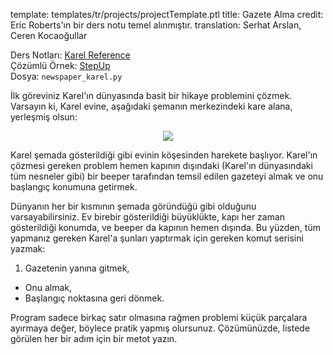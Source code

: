 template: templates/tr/projects/projectTemplate.ptl
title: Gazete Alma
credit: Eric Roberts'ın bir ders notu temel alınmıştır.
translation: Serhat Arslan, Ceren Kocaoğullar

Ders Notları: [Karel Reference]({{pathToRoot}}en/resources/karel.html)<br/>
Çözümlü Örnek: [StepUp]({{pathToRoot}}en/projects/stepUp.html)<br/>
Dosya: `newspaper_karel.py`

İlk göreviniz Karel'ın dünyasında basit bir hikaye problemini çözmek. Varsayın ki, Karel evine, aşağıdaki şemanın merkezindeki kare alana, yerleşmiş olsun:

<center>
	<img class="psetImg" src="{{pathToRoot}}img/projects/newspaper/newspaper.png">	
</center>

Karel şemada gösterildiği gibi evinin köşesinden harekete başlıyor. Karel'ın çözmesi gereken problem hemen kapının dışındaki (Karel'ın dünyasındaki tüm nesneler gibi) bir beeper tarafından temsil edilen gazeteyi almak ve onu başlangıç konumuna getirmek.

Dünyanın her bir kısmının şemada göründüğü gibi olduğunu varsayabilirsiniz. Ev birebir gösterildiği büyüklükte, kapı her zaman gösterildiği konumda, ve beeper da kapının hemen dışında. Bu yüzden, tüm yapmanız gereken Karel'a şunları yaptırmak için gereken komut serisini yazmak:

1. Gazetenin yanına gitmek,

- Onu almak,
- Başlangıç noktasına geri dönmek.

Program sadece birkaç satır olmasına rağmen problemi küçük parçalara ayırmaya değer, böylece pratik yapmış olursunuz. Çözümünüzde, listede görülen her bir adım için bir metot yazın.
